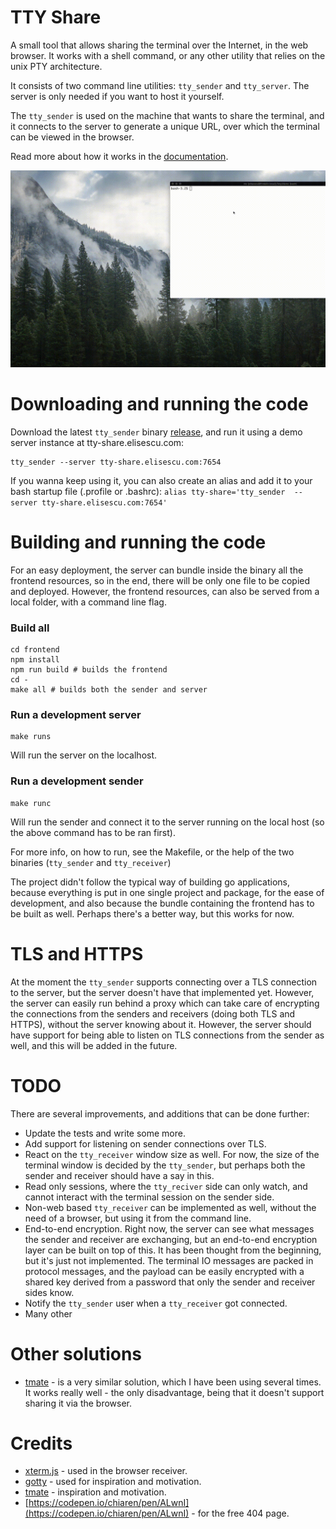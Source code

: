 TTY Share
=========

A small tool that allows sharing the terminal over the Internet, in the web browser. It works with a shell command, or any other utility that relies on the unix PTY architecture.

It consists of two command line utilities: `tty_sender` and `tty_server`. The server is only needed if you want to host it yourself.

The `tty_sender` is used on the machine that wants to share the terminal, and it connects to the server to generate a unique URL, over which the terminal can be viewed in the browser.

Read more about how it works in the [documentation](doc/architecture.md).

![demo](doc/demo.gif)

Downloading and running the code
===============================

Download the latest `tty_sender` binary [release](https://github.com/elisescu/tty-share/releases),
and run it using a demo server instance at tty-share.elisescu.com:
```
tty_sender --server tty-share.elisescu.com:7654
```
If you wanna keep using it, you can also create an alias and add it to your bash startup file
(.profile or .bashrc): `alias tty-share='tty_sender  --server tty-share.elisescu.com:7654'`

Building and running the code
=============================

For an easy deployment, the server can bundle inside the binary all the frontend resources, so in the end, there will be only one file to be copied and deployed. However, the frontend resources, can also be served from a local folder, with a command line flag.

### Build all
``` 
cd frontend
npm install
npm run build # builds the frontend
cd -
make all # builds both the sender and server
```

### Run a development server
```
make runs
```
Will run the server on the localhost.


### Run a development sender
```
make runc
```
Will run the sender and connect it to the server running on the local host (so the above command has
to be ran first).

For more info, on how to run, see the Makefile, or the help of the two binaries (`tty_sender` and `tty_receiver`)

The project didn't follow the typical way of building go applications, because everything is put in one single project and package, for the ease of development, and also because the bundle containing the frontend has to be built as well. Perhaps there's a better way, but this works for now.


TLS and HTTPS
=============

At the moment the `tty_sender` supports connecting over a TLS connection to the server, but the
server doesn't have that implemented yet. However, the server can easily run behind a proxy which
can take care of encrypting the connections from the senders and receivers (doing both TLS and
HTTPS), without the server knowing about it.
However, the server should have support for being able to listen on TLS connections from the sender
as well, and this will be added in the future.

TODO
====

There are several improvements, and additions that can be done further:
* Update the tests and write some more.
* Add support for listening on sender connections over TLS.
* React on the `tty_receiver` window size as well. For now, the size of the terminal window is
  decided by the `tty_sender`, but perhaps both the sender and receiver should have a say in this.
* Read only sessions, where the `tty_reciver` side can only watch, and cannot interact with the
  terminal session on the sender side.
* Non-web based `tty_receiver` can be implemented as well, without the need of a browser, but using
  it from the command line.
* End-to-end encryption. Right now, the server can see what messages the sender and receiver are
  exchanging, but an end-to-end encryption layer can be built on top of this. It has been thought
  from the beginning, but it's just not implemented. The terminal IO messages are packed in protocol
  messages, and the payload can be easily encrypted with a shared key derived from a password that
  only the sender and receiver sides know.
 * Notify the `tty_sender` user when a `tty_receiver` got connected.
 * Many other

Other solutions
==============

* [tmate](https://tmate.io/) - is a very similar solution, which I have been using several times. It
  works really well - the only disadvantage, being that it doesn't support sharing it via the
  browser.

Credits
=======

* [xterm.js](https://xtermjs.org/) - used in the browser receiver.
* [gotty](https://github.com/yudai/gotty) - used for inspiration and motivation.
* [tmate](https://tmate.io/) - inspiration and motivation.
* [https://codepen.io/chiaren/pen/ALwnI](https://codepen.io/chiaren/pen/ALwnI) - for the free 404
  page.
